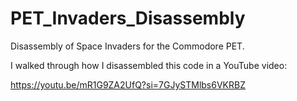 # PET_Invaders_Disassembly
Disassembly of Space Invaders for the Commodore PET.

I walked through how I disassembled this code in a YouTube
video:


https://youtu.be/mR1G9ZA2UfQ?si=7GJySTMlbs6VKRBZ
